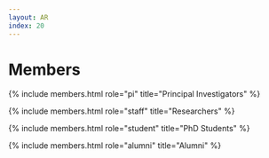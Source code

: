 ```yaml
---
layout: AR
index: 20
---
```


# Members

{% include members.html role="pi" title="Principal Investigators" %}

{% include members.html role="staff" title="Researchers" %}

{% include members.html role="student" title="PhD Students" %}

{% include members.html role="alumni" title="Alumni" %}

